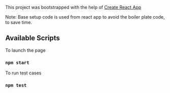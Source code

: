This project was bootstrapped with the help of [Create React App](https://github.com/facebook/create-react-app)

Note: Base setup code is used from react app to avoid the boiler plate code, to save time.

## Available Scripts

To launch the page
### `npm start`

To run test cases
### `npm test`

